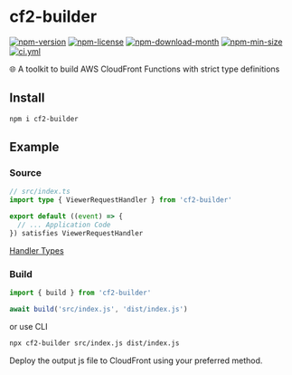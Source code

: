 <!----- BEGIN GHOST DOCS HEADER ----->

# cf2-builder

<!----- BEGIN GHOST DOCS BADGES -----><a href="https://npmjs.com/package/cf2-builder"><img src="https://img.shields.io/npm/v/cf2-builder" alt="npm-version" /></a> <a href="https://npmjs.com/package/cf2-builder"><img src="https://img.shields.io/npm/l/cf2-builder" alt="npm-license" /></a> <a href="https://npmjs.com/package/cf2-builder"><img src="https://img.shields.io/npm/dm/cf2-builder" alt="npm-download-month" /></a> <a href="https://npmjs.com/package/cf2-builder"><img src="https://img.shields.io/bundlephobia/min/cf2-builder" alt="npm-min-size" /></a> <a href="https://github.com/jill64/cf2-builder/actions/workflows/ci.yml"><img src="https://github.com/jill64/cf2-builder/actions/workflows/ci.yml/badge.svg" alt="ci.yml" /></a><!----- END GHOST DOCS BADGES ----->

🌐 A toolkit to build AWS CloudFront Functions with strict type definitions

<!----- END GHOST DOCS HEADER ----->

## Install

```sh
npm i cf2-builder
```

## Example

### Source

```ts:index.ts
// src/index.ts
import type { ViewerRequestHandler } from 'cf2-builder'

export default ((event) => {
  // ... Application Code
}) satisfies ViewerRequestHandler
```

[Handler Types](./src/types/index.ts)

### Build

```js
import { build } from 'cf2-builder'

await build('src/index.js', 'dist/index.js')
```

or use CLI

```sh
npx cf2-builder src/index.js dist/index.js
```

Deploy the output js file to CloudFront using your preferred method.
